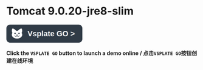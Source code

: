 # Tomcat 9.0.20-jre8-slim

<a href="https://www.vsplate.com/?docker-compose=https://github.com/vsplate/dcenvs/tomcat/9.0.20-jre8-slim"><img alt="VSPLATE GO" src="https://raw.githubusercontent.com/vsplate/images/master/vsgo_btn.png" width="200px"></a>

**Click the `VSPLATE GO` button to launch a demo online / 点击`VSPLATE GO`按钮创建在线环境**